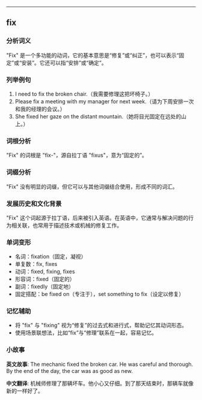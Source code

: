 
---------------
## fix
### 分析词义
"Fix" 是一个多功能的动词，它的基本意思是“修复”或“纠正”，也可以表示“固定”或“安装”。它还可以指“安排”或“确定”。

### 列举例句
1. I need to fix the broken chair.（我需要修理这把坏椅子。）
2. Please fix a meeting with my manager for next week.（请为下周安排一次和我的经理的会议。）
3. She fixed her gaze on the distant mountain.（她将目光固定在远处的山上。）

### 词根分析
"Fix" 的词根是 "fix-"，源自拉丁语 "fixus"，意为“固定的”。

### 词缀分析
"Fix" 没有明显的词缀，但它可以与其他词缀结合使用，形成不同的词汇。

### 发展历史和文化背景
"Fix" 这个词起源于拉丁语，后来被引入英语。在英语中，它通常与解决问题的行为相关联，也常用于描述技术或机械的修复工作。

### 单词变形
- 名词：fixation（固定，凝视）
- 单复数：fix, fixes
- 动词：fixed, fixing, fixes
- 形容词：fixed（固定的）
- 副词：fixedly（固定地）
- 固定搭配：be fixed on（专注于），set something to fix（设定以修复）

### 记忆辅助
- 将 "fix" 与 "fixing" 视为“修复”的过去式和进行式，帮助记忆其动词形态。
- 使用场景联想法，比如“fix”与“修理”联系在一起，容易记忆。

### 小故事
**英文故事**:
The mechanic fixed the broken car. He was careful and thorough. By the end of the day, the car was as good as new.

**中文翻译**:
机械师修理了那辆坏车。他小心又仔细。到了那天结束时，那辆车就像新的一样好了。


